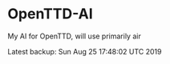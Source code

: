 # OpenTTD-AI
My AI for OpenTTD, will use primarily air

Latest backup: Sun Aug 25 17:48:02 UTC 2019
